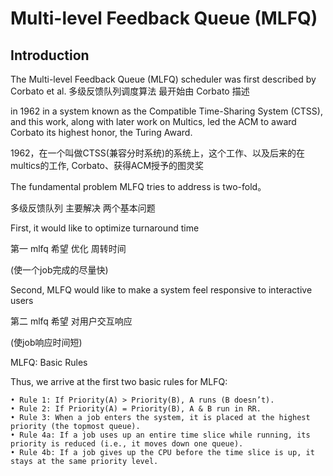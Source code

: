 # Multi-level Feedback Queue (MLFQ)

## Introduction

The Multi-level Feedback Queue (MLFQ) scheduler was first described by Corbato et al.
多级反馈队列调度算法
最开始由 Corbato 描述


in 1962 in a system
known as the Compatible Time-Sharing System (CTSS), and this work,
along with later work on Multics, led the ACM to award Corbato its
highest honor, the Turing Award.

1962，在一个叫做CTSS(兼容分时系统)的系统上，这个工作、以及后来的在multics的工作,
Corbato、获得ACM授予的图灵奖


The fundamental problem MLFQ tries to address is two-fold。

多级反馈队列 主要解决 两个基本问题

First, it
would like to optimize turnaround time

第一 mlfq 希望 优化 周转时间

(使一个job完成的尽量快)



Second, MLFQ would like to make
a system feel responsive to interactive users

第二 mlfq 希望 对用户交互响应

(使job响应时间短)



MLFQ: Basic Rules

Thus, we arrive at the first two basic rules for MLFQ:  
```
• Rule 1: If Priority(A) > Priority(B), A runs (B doesn’t).  
• Rule 2: If Priority(A) = Priority(B), A & B run in RR.  
• Rule 3: When a job enters the system, it is placed at the highest priority (the topmost queue).  
• Rule 4a: If a job uses up an entire time slice while running, its priority is reduced (i.e., it moves down one queue).  
• Rule 4b: If a job gives up the CPU before the time slice is up, it stays at the same priority level.  
```